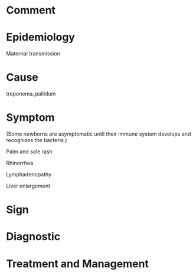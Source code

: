 # Comment

# Epidemiology

Maternal transmission

# Cause

treponema_pallidum

# Symptom

(Some newborns are asymptomatic until their immune system develops and recognizes the bacteria.)

Palm and sole rash

Rhinorrhea

Lymphadenopathy

Liver enlargement

# Sign

# Diagnostic

# Treatment and Management
